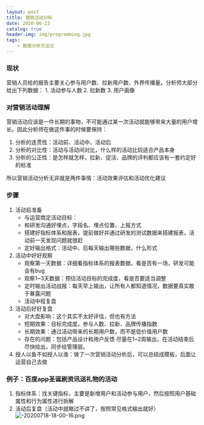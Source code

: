 ```yaml
---
layout: post
title: 营销活动分析
date: 2020-06-23
catalog: true
header-img: img/programming.jpg
tags:
    - 数据分析方法论
---
```


### 现状
营销人员给的报告主要关心参与用户数、拉新用户数、外界传播量。分析师大部分给出下列数据：
    1. 活动参与人数
    2. 拉新数
    3. 用户画像
### 对营销活动理解
营销活动应该是一件长期的事物，不可能通过某一次活动就能够带来大量的用户增长。因此分析师在做这件事的时候要保持：
1. 分析的连贯性：活动前、活动中、活动后
2. 分析的对比性：活动与活动间对比，什么样的活动比较适合产品本身
3. 分析的公正性：是怎样就怎样，拉新、促活、品牌的评判都应该有一套约定好的标准

所以营销活动分析无非就是两件事情：活动效果评估和活动优化建议

###  步骤
1. 活动前准备
    - 与运营商定活动目标：
    - 和研发沟通好埋点，字段名、埋点位置、上报方式
    - 搭建好指标体系和报表，提前做好并通过研发的测试数据来搭建报表，活动前一天发现问题就很赶
    - 定好输出格式：活动中、后每天输出哪些数据，什么形式
2. 活动中好好观察
    - 观察第一天数据：详细看指标体系的报表数据，看是否有一场，研发可能会有bug
    - 观察1~3天数据：预估活动目标的完成度，看是否要适当调整
    - 定时输出活动战报：每天早上输出，让所有人都知道情况，数据要真实敢于暴露问题
    - 活动中程复盘
3. 活动后好好复盘
    - 对大盘影响：这个其实不太好评估，但也有方法
    - 短期效果：目标完成度，参与人数、拉新、品牌传播指数
    - 长期效果：通过活动带来的长期用户数，而不是低价值用户数
    - 存在的问题：包括产品设计和用户反馈
尽量在1~2周输出，在活动结束后尽快给出，同步给管理层。
4. 授人以鱼不如授人以渔：做了一次营销活动分析后，可以总结成模板，后面让运营自己去做

### 例子：百度app圣诞刷资讯送礼物的活动
1. 指标体系：找关键指标，主要是新增用户和活动参与用户，然后按照用户基础属性和行为属性进行拆解
2. 活动后复盘（活动中就略过不讲了，按照常见格式输出就好）
![-20200718-18-00-16.png](https://blog-data.oss-cn-beijing.aliyuncs.com/img/-20200718-18-00-16.png)